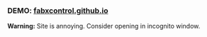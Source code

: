 ### DEMO: [fabxcontrol.github.io](https://fabxcontrtol.github.io/redirect/v2?url=https://theannoy2024.ru)

**Warning:** Site is annoying. Consider opening in incognito window.
